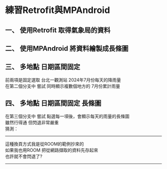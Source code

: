 練習Retrofit與MPAndroid
================================
一、 使用Retrofit 取得氣象局的資料
------------

二、 使用MPAndroid 將資料繪製成長條圖
------------

三、 多地點 日期區間固定
------------
前兩項是固定選取 台北一觀測站 2024年7月份每天的降雨量  
在第二個分支中 嘗試 同時顯示複數個地方的 7月份累計雨量  

四、 多地點 日期區間固定 長條圖
------------
在第三個分支中 嘗試 點選每一項後，會顯示每天的雨量的長條圖  
雖然行得通 但閃退非常嚴重  
猜測：
*****
這種換頁方式我是從ROOM的範例抄來的  
如果我也用ROOM 把從網路擷取的資料先存起來  
也許就不會閃退了?  
*****
